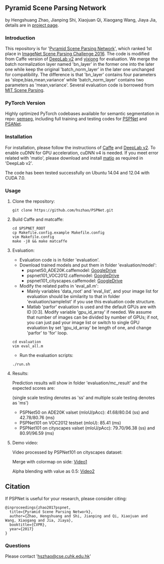 ## Pyramid Scene Parsing Network

by Hengshuang Zhao, Jianping Shi, Xiaojuan Qi, Xiaogang Wang, Jiaya Jia, details are in [project page](https://hszhao.github.io/projects/pspnet/index.html).

### Introduction

This repository is for '[Pyramid Scene Parsing Network](https://arxiv.org/abs/1612.01105)', which ranked 1st place in [ImageNet Scene Parsing Challenge 2016](http://image-net.org/challenges/LSVRC/2016/results). The code is modified from Caffe version of  [DeepLab v2](https://bitbucket.org/aquariusjay/deeplab-public-ver2) and [yjxiong](https://github.com/yjxiong/caffe/tree/mem) for evaluation. We merge the batch normalization layer named 'bn_layer' in the former one into the later one while keep the original 'batch_norm_layer' in the later one unchanged for compatibility. The difference is that 'bn_layer' contains four parameters as 'slope,bias,mean,variance' while 'batch_norm_layer' contains two parameters as 'mean,variance'. Several evaluation code is borrowed from [MIT Scene Parsing](https://github.com/CSAILVision/sceneparsing).

### PyTorch Version

Highly optimized PyTorch codebases available for semantic segmentation in repo: [semseg](https://github.com/hszhao/semseg), including full training and testing codes for [PSPNet](https://hszhao.github.io/projects/pspnet) and [PSANet](https://hszhao.github.io/projects/psanet).

### Installation

For installation, please follow the instructions of [Caffe](https://github.com/BVLC/caffe) and [DeepLab v2](https://bitbucket.org/aquariusjay/deeplab-public-ver2). To enable cuDNN for GPU acceleration, cuDNN v4 is needed. If you meet error related with 'matio', please download and install [matio](https://sourceforge.net/projects/matio/files/matio/1.5.2) as required in 'DeepLab v2'.

The code has been tested successfully on Ubuntu 14.04 and 12.04 with CUDA 7.0.

### Usage

1. Clone the repository:

   ```shell
   git clone https://github.com/hszhao/PSPNet.git
   ```

2. Build Caffe and matcaffe:

   ```shell
   cd $PSPNET_ROOT
   cp Makefile.config.example Makefile.config
   vim Makefile.config
   make -j8 && make matcaffe
   ```

3. Evaluation:

   - Evaluation code is in folder 'evaluation'.
   - Download trained models and put them in folder 'evaluation/model':
     - pspnet50\_ADE20K.caffemodel: [GoogleDrive](https://drive.google.com/file/d/1SyCa_mEB-WiwvnqyBBBkWycS1zQDtDzW/view?usp=sharing)
     - pspnet101\_VOC2012.caffemodel: [GoogleDrive](https://drive.google.com/file/d/1-jjYyRzbNEwsdQYP2UPJVy0ZV_yCVU2N/view?usp=sharing)
     - pspnet101\_cityscapes.caffemodel: [GoogleDrive](https://drive.google.com/file/d/1-Me01pX1KUsut_7l6uJXkIbaBxxSVgX0/view?usp=sharing)
   - Modify the related paths in 'eval_all.m':
     - Mainly variables 'data_root' and 'eval_list', and your image list for evaluation should be similarity to that in folder 'evaluation/samplelist' if you use this evaluation code structure. 
     - Matlab 'parfor' evaluation is used and the default GPUs are with ID [0:3]. Modify variable 'gpu_id_array' if needed. We assume that number of images can be divided by number of GPUs; if not, you can just pad your image list or switch to single GPU evaluation by set 'gpu_id_array' be length of one, and change 'parfor' to 'for' loop.

   ```shell
   cd evaluation
   vim eval_all.m
   ```

   - Run the evaluation scripts:

   ```
   ./run.sh
   ```

4. Results: 

   Prediction results will show in folder 'evaluation/mc_result' and the expected scores are:

   (single scale testing denotes as 'ss' and multiple scale testing denotes as 'ms')

   - PSPNet50 on ADE20K valset (mIoU/pAcc): 41.68/80.04 (ss) and 42.78/80.76 (ms) 
   - PSPNet101 on VOC2012 testset (mIoU): 85.41 (ms)
   - PSPNet101 on cityscapes valset (mIoU/pAcc): 79.70/96.38 (ss) and 80.91/96.59 (ms)

5. Demo video:

   Video processed by PSPNet101 on cityscapes dataset:

   Merge with colormap on side: [Video1](https://youtu.be/rB1BmBOkKTw)

   Alpha blending with value as 0.5: [Video2](https://youtu.be/HYghTzmbv6Q)

## Citation

If PSPNet is useful for your research, please consider citing:

    @inproceedings{zhao2017pspnet,
      title={Pyramid Scene Parsing Network},
      author={Zhao, Hengshuang and Shi, Jianping and Qi, Xiaojuan and Wang, Xiaogang and Jia, Jiaya},
      booktitle={CVPR},
      year={2017}
    }

### Questions

Please contact 'hszhao@cse.cuhk.edu.hk'
